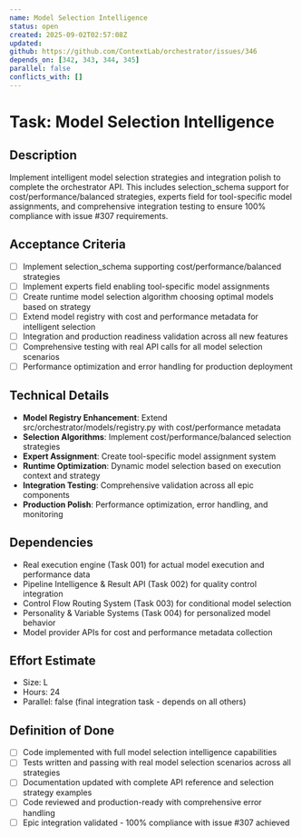```yaml
---
name: Model Selection Intelligence
status: open
created: 2025-09-02T02:57:08Z
updated: 
github: https://github.com/ContextLab/orchestrator/issues/346
depends_on: [342, 343, 344, 345]
parallel: false
conflicts_with: []
---
```


# Task: Model Selection Intelligence

## Description
Implement intelligent model selection strategies and integration polish to complete the orchestrator API. This includes selection_schema support for cost/performance/balanced strategies, experts field for tool-specific model assignments, and comprehensive integration testing to ensure 100% compliance with issue #307 requirements.

## Acceptance Criteria
- [ ] Implement selection_schema supporting cost/performance/balanced strategies
- [ ] Implement experts field enabling tool-specific model assignments
- [ ] Create runtime model selection algorithm choosing optimal models based on strategy
- [ ] Extend model registry with cost and performance metadata for intelligent selection
- [ ] Integration and production readiness validation across all new features
- [ ] Comprehensive testing with real API calls for all model selection scenarios
- [ ] Performance optimization and error handling for production deployment

## Technical Details
- **Model Registry Enhancement**: Extend src/orchestrator/models/registry.py with cost/performance metadata
- **Selection Algorithms**: Implement cost/performance/balanced selection strategies
- **Expert Assignment**: Create tool-specific model assignment system
- **Runtime Optimization**: Dynamic model selection based on execution context and strategy
- **Integration Testing**: Comprehensive validation across all epic components
- **Production Polish**: Performance optimization, error handling, and monitoring

## Dependencies
- Real execution engine (Task 001) for actual model execution and performance data
- Pipeline Intelligence & Result API (Task 002) for quality control integration
- Control Flow Routing System (Task 003) for conditional model selection
- Personality & Variable Systems (Task 004) for personalized model behavior
- Model provider APIs for cost and performance metadata collection

## Effort Estimate
- Size: L
- Hours: 24
- Parallel: false (final integration task - depends on all others)

## Definition of Done
- [ ] Code implemented with full model selection intelligence capabilities
- [ ] Tests written and passing with real model selection scenarios across all strategies
- [ ] Documentation updated with complete API reference and selection strategy examples
- [ ] Code reviewed and production-ready with comprehensive error handling
- [ ] Epic integration validated - 100% compliance with issue #307 achieved
